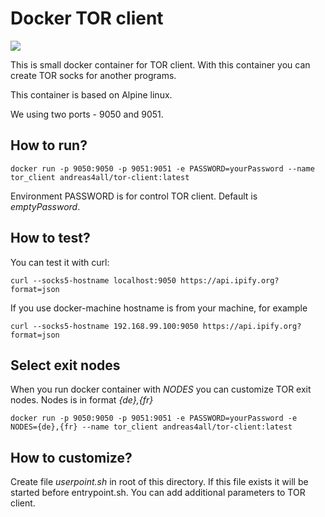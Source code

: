 # Docker TOR client

[![](https://badge.imagelayers.io/andreas4all/tor-client:latest.svg)](https://imagelayers.io/?images=andreas4all/tor-client:latest 'Get your own badge on imagelayers.io')

This is small docker container for TOR client. With this container you can create TOR socks for another programs.

This container is based on Alpine linux.

We using two ports - 9050 and 9051.

## How to run?

```
docker run -p 9050:9050 -p 9051:9051 -e PASSWORD=yourPassword --name tor_client andreas4all/tor-client:latest
```

Environment PASSWORD is for control TOR client. Default is _emptyPassword_.

## How to test?

You can test it with curl:

```
curl --socks5-hostname localhost:9050 https://api.ipify.org?format=json
```

If you use docker-machine hostname is from your machine, for example

```
curl --socks5-hostname 192.168.99.100:9050 https://api.ipify.org?format=json
```

## Select exit nodes

When you run docker container with _NODES_ you can customize TOR exit nodes. Nodes is in format _{de},{fr}_

```
docker run -p 9050:9050 -p 9051:9051 -e PASSWORD=yourPassword -e NODES={de},{fr} --name tor_client andreas4all/tor-client:latest
```

## How to customize?

Create file _userpoint.sh_ in root of this directory. If this file exists it will be started before entrypoint.sh. You can add additional parameters to TOR client.